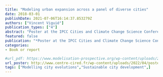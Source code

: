 ```yaml
---
title: "Modeling urban expansion across a panel of diverse cities"
date: 2018-03-01
publishDate: 2021-07-06T16:14:37.853279Z
authors: ["Vincent Viguié"]
publication_types: ["4"]
abstract: "Poster at the IPCC Cities and Climate Change Science Conference, Edmonton, Canada"
featured: false
publication: "*Poster at the IPCC Cities and Climate Change Science Conference, Edmonton, Canada*"
categories:
- Book or report

#url_pdf: https://www.modelisation-prospective.org/wp-content/uploads/2019/12/EP_2018_10-ans-de-la-chaire_posterVIGUIE.pdf
url_poster: http://www.centre-cired.fr/wp-content/uploads/2022/04/poster-ipcc.pdf
tags: ["Modelling city evolutions","Sustainable city development",]
---
```


